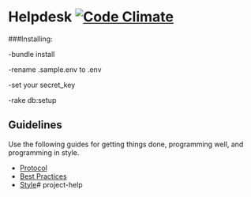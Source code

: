 Helpdesk [![Code Climate](https://codeclimate.com/repos/55154f17e30ba03d3f0001be/badges/c165a8b65f25d24d08a2/gpa.svg)](https://codeclimate.com/repos/55154f17e30ba03d3f0001be/feed)
========

###Installing:

  -bundle install

  -rename .sample.env to .env

  -set your secret_key


  -rake db:setup



Guidelines
----------

Use the following guides for getting things done, programming well, and
programming in style.

* [Protocol](http://github.com/thoughtbot/guides/blob/master/protocol)
* [Best Practices](http://github.com/thoughtbot/guides/blob/master/best-practices)
* [Style](http://github.com/thoughtbot/guides/blob/master/style)# project-help
